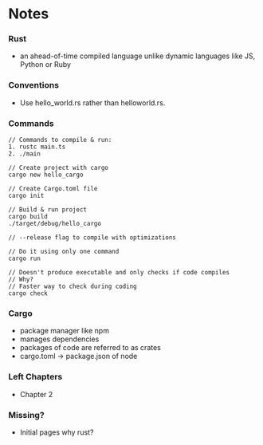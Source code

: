 # Notes

### Rust
- an ahead-of-time compiled language unlike dynamic languages like JS, Python or Ruby

### Conventions
- Use hello_world.rs rather than helloworld.rs.

### Commands
```
// Commands to compile & run:
1. rustc main.ts
2. ./main

// Create project with cargo
cargo new hello_cargo

// Create Cargo.toml file
cargo init

// Build & run project
cargo build
./target/debug/hello_cargo

// --release flag to compile with optimizations

// Do it using only one command
cargo run

// Doesn't produce executable and only checks if code compiles
// Why?
// Faster way to check during coding
cargo check
```

### Cargo
- package manager like npm 
- manages dependencies
- packages of code are referred to as crates
- cargo.toml -> package.json of node


### Left Chapters
- Chapter 2


### Missing?
- Initial pages why rust?